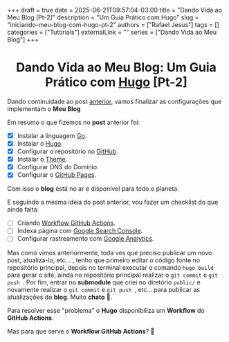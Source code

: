 +++ 
draft = true
date = 2025-06-21T09:57:04-03:00
title = "Dando Vida ao Meu Blog [Pt-2]"
description = "Um Guia Prático com Hugo"
slug = "iniciando-meu-blog-com-hugo-pt-2"
authors = ["Rafael Jesus"]
tags = []
categories = ["Tutoriais"]
externalLink = ""
series = ["Dando Vida ao Meu Blog"]
+++


# <center>Dando Vida ao Meu Blog: Um Guia Prático com [Hugo](https://gohugo.io/) [Pt-2]</center>

Dando continuidade ao post [anterior](https://rafaeljesus.dev.br/posts/iniciando-meu-blog-com-hugo), vamos finalizar as configurações que implementam o **Meu Blog**

Em resumo o que fizemos no **post** anterior foi:

- [x] 	Instalar a linguagem [Go](https://go.dev/).
- [x] 	Instalar o [Hugo](https://gohugo.io/).
- [x] 	Configurar o repositório no [GitHub](https://github.com/B4bayaga/rafaeljesus.github.io).
- [x] 	Instalar o [Theme](https://themes.gohugo.io/themes/hugo-coder/).
- [x] 	Configurar DNS do Domínio.
- [x] 	Configurar o [GitHub Pages](https://pages.github.com/).

Com isso o **blog** está no ar e disponível para todo o planeta.

E seguindo a mesma ideia do post anterior, vou fazer um checklist do que ainda falta:

- [ ] 	Criando [Workflow GitHub Actions](https://docs.github.com/en/actions/writing-workflows/quickstart).
- [ ] 	Indexa página com [Google Search Console](https://search.google.com/search-console/welcome?hl=pt-BR).
- [ ] 	Configurar rastreamento com [Google Analytics](https://developers.google.com/analytics?hl=pt-br).

Mas como vimos anteriormente, toda ves que preciso publicar um novo post, atualiza-lo, etc... , tenho que primeiro editar o código fonte no repositório principal, depois no terminal executar o comando ``` hugo build ``` para gerar o site, ainda no repositório principal realizar o ``` git commit ``` e ``` git push  ```. Por fim, entrar no **submodule** que criei no diretório ``` public/ ``` e novamente realizar o ``` git commit ``` e ``` git push  ```, etc... para publicar as atualizações do **blog**. Muito **chato** 🥱.

Para resolver esse "problema" o **Hugo** disponibiliza um **Workflow** do **GitHub Actions**.

Mas para que serve o **Workflow GitHub Actions**? 🤔

